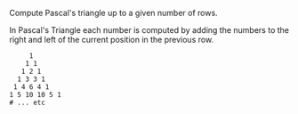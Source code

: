 Compute Pascal's triangle up to a given number of rows.

In Pascal's Triangle each number is computed by adding the numbers to
the right and left of the current position in the previous row.

```text
     1
    1 1
   1 2 1
  1 3 3 1
 1 4 6 4 1
1 5 10 10 5 1
# ... etc
```
